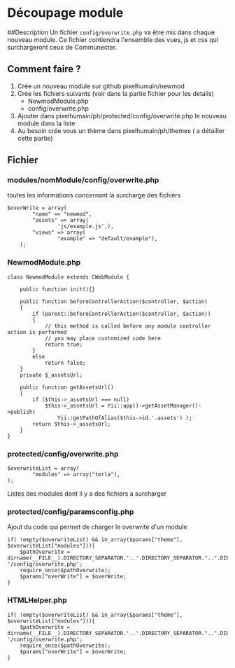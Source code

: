 # Découpage module

##Description 
Un fichier ` config/overwrite.php ` va être mis dans chaque nouveau module. Ce fichier contiendra l'ensemble des vues, js et css qui surchargeront ceux de Communecter.

## Comment faire ?

1) Crée un nouveau module sur github pixelhumain/newmod
2) Crée les fichiers suivants (voir dans la partie fichier pour les details)
    - NewmodModule.php
    - config/overwrite.php
3) Ajouter dans pixelhumain/ph/protected/config/overwrite.php le nouveau module dans la liste 
4) Au besoin crée vous un thème dans pixelhumain/ph/themes ( a détailler cette partie)

## Fichier 

### modules/nomModule/config/overwrite.php

toutes les informations concernant la surcharge des fichiers
```
$overWrite = array(
        "name" => "newmod",
        "assets" => array(
                'js/example.js',),
        "views" => array(
                "example" => "default/example"),
    );
```


### NewmodModule.php

```
class NewmodModule extends CWebModule {

    public function init(){}

    public function beforeControllerAction($controller, $action)
    {
        if (parent::beforeControllerAction($controller, $action))
        {
            // this method is called before any module controller action is performed
            // you may place customized code here
            return true;
        }
        else
            return false;
    }
    private $_assetsUrl;

    public function getAssetsUrl()
    {
        if ($this->_assetsUrl === null)
            $this->_assetsUrl = Yii::app()->getAssetManager()->publish(
                Yii::getPathOfAlias($this->id.'.assets') );
        return $this->_assetsUrl;
    }
}

```

### protected/config/overwrite.php

```
$overwriteList = array(
        "modules" => array("terla"),
);
```

Listes des modules dont il y a des fichiers a surcharger

### protected/config/paramsconfig.php

Ajout du code qui permet de charger le overwrite d'un module
```
if( !empty($overwriteList) && in_array($params["theme"], $overwriteList["modules"])){
    $pathOverwrite = dirname(__FILE__).DIRECTORY_SEPARATOR.'..'.DIRECTORY_SEPARATOR."..".DIRECTORY_SEPARATOR."..".DIRECTORY_SEPARATOR."..".DIRECTORY_SEPARATOR."modules".DIRECTORY_SEPARATOR.$params["theme"]. '/config/overwrite.php';
    require_once($pathOverwrite);
    $params["overWrite"] = $overWrite;
}
```

### HTMLHelper.php

```
if( !empty($overwriteList) && in_array($params["theme"], $overwriteList["modules"])){
    $pathOverwrite = dirname(__FILE__).DIRECTORY_SEPARATOR.'..'.DIRECTORY_SEPARATOR."..".DIRECTORY_SEPARATOR."..".DIRECTORY_SEPARATOR."..".DIRECTORY_SEPARATOR."modules".DIRECTORY_SEPARATOR.$params["theme"]. '/config/overwrite.php';
    require_once($pathOverwrite);
    $params["overWrite"] = $overWrite;
}
```



